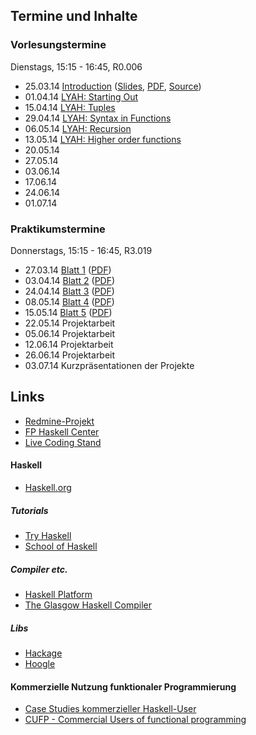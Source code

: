 ## Termine und Inhalte

### Vorlesungstermine

Dienstags, 15:15 - 16:45, R0.006

-   25.03.14 [Introduction](/docs/lectures/fun/html/01_Introduction.html) ([Slides](/docs/lectures/fun/presentation/01_Introduction.html), [PDF](/docs/lectures/fun/pdf/01_Introduction.pdf), [Source](https://github.com/obcode/fun/blob/master/01_Introduction.txt))
-   01.04.14 [LYAH: Starting Out](http://learnyouahaskell.com/starting-out)
-   15.04.14 [LYAH: Tuples](http://learnyouahaskell.com/starting-out#tuples)
-   29.04.14 [LYAH: Syntax in Functions](http://learnyouahaskell.com/syntax-in-functions)
-   06.05.14 [LYAH: Recursion](http://learnyouahaskell.com/recursion)
-   13.05.14 [LYAH: Higher order functions](http://learnyouahaskell.com/higher-order-functions)
-   20.05.14
-   27.05.14
-   03.06.14
-   17.06.14
-   24.06.14
-   01.07.14

### Praktikumstermine

Donnerstags, 15:15 - 16:45, R3.019

-   27.03.14 [Blatt 1](/docs/lectures/fun/html/Blatt01.html) ([PDF](/docs/lectures/fun/pdf/Blatt01.pdf))
-   03.04.14 [Blatt 2](/docs/lectures/fun/html/Blatt02.html) ([PDF](/docs/lectures/fun/pdf/Blatt02.pdf))
-   24.04.14 [Blatt 3](/docs/lectures/fun/html/Blatt03.html) ([PDF](/docs/lectures/fun/pdf/Blatt03.pdf))
-   08.05.14 [Blatt 4](/docs/lectures/fun/html/Blatt04.html) ([PDF](/docs/lectures/fun/pdf/Blatt04.pdf))
-   15.05.14 [Blatt 5](/docs/lectures/fun/html/Blatt05.html) ([PDF](/docs/lectures/fun/pdf/Blatt05.pdf))
-   22.05.14 Projektarbeit
-   05.06.14 Projektarbeit
-   12.06.14 Projektarbeit
-   26.06.14 Projektarbeit
-   03.07.14 Kurzpräsentationen der Projekte


## Links

-   [Redmine-Projekt](https://redmine.cs.hm.edu/projects/2014-braun-funktionale-programmierung)
-   [FP Haskell Center](https://www.fpcomplete.com/ide)
-   [Live Coding Stand](https://www.dropbox.com/sh/h35lu4f7u26sbth/rvP-_5WS6A)

#### Haskell

-   [Haskell.org](http://haskell.org/)

##### Tutorials

-   [Try Haskell](http://tryhaskell.org/)
-   [School of Haskell](https://haskell.fpcomplete.com/school)

##### Compiler etc.

-   [Haskell Platform](http://www.haskell.org/platform/)
-   [The Glasgow Haskell Compiler](http://www.haskell.org/ghc/)

##### Libs

-   [Hackage](http://hackage.haskell.org/)
-   [Hoogle](http://www.haskell.org/hoogle/)

#### Kommerzielle Nutzung funktionaler Programmierung

-   [Case Studies kommerzieller Haskell-User](http://fpcomplete.com/technology/case-studies/)
-   [CUFP - Commercial Users of functional programming](http://cufp.org/)

